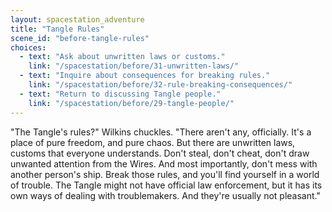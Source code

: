 ```yaml
---
layout: spacestation_adventure
title: "Tangle Rules"
scene_id: "before-tangle-rules"
choices:
  - text: "Ask about unwritten laws or customs."
    link: "/spacestation/before/31-unwritten-laws/"
  - text: "Inquire about consequences for breaking rules."
    link: "/spacestation/before/32-rule-breaking-consequences/"
  - text: "Return to discussing Tangle people."
    link: "/spacestation/before/29-tangle-people/"
---
```


"The Tangle's rules?" Wilkins chuckles. "There aren't any, officially. It's a place of pure freedom, and pure chaos. But there are unwritten laws, customs that everyone understands. Don't steal, don't cheat, don't draw unwanted attention from the Wires. And most importantly, don't mess with another person's ship. Break those rules, and you'll find yourself in a world of trouble. The Tangle might not have official law enforcement, but it has its own ways of dealing with troublemakers. And they're usually not pleasant."
